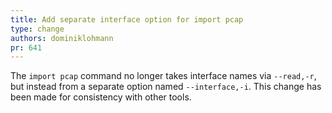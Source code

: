 ```yaml
---
title: Add separate interface option for import pcap
type: change
authors: dominiklohmann
pr: 641
---
```


The `import pcap` command no longer takes interface names via `--read,-r`, but
instead from a separate option named `--interface,-i`. This change has been made
for consistency with other tools.
